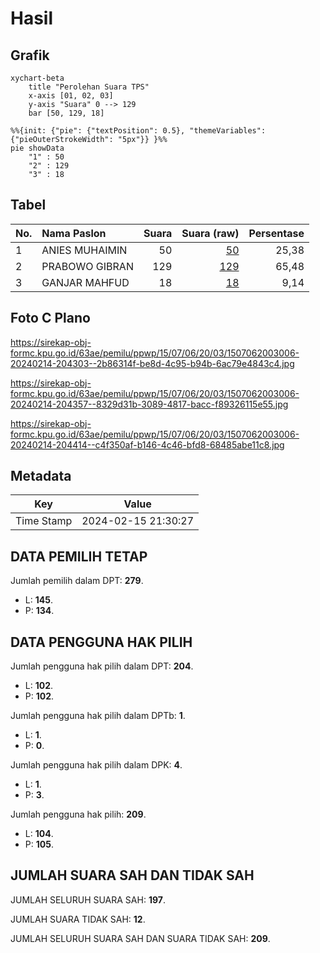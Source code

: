 # Hasil

## Grafik

```mermaid
xychart-beta
    title "Perolehan Suara TPS"
    x-axis [01, 02, 03]
    y-axis "Suara" 0 --> 129
    bar [50, 129, 18]
```

```mermaid
%%{init: {"pie": {"textPosition": 0.5}, "themeVariables": {"pieOuterStrokeWidth": "5px"}} }%%
pie showData
    "1" : 50
    "2" : 129
    "3" : 18
```

## Tabel

| No. | Nama Paslon    | Suara | Suara (raw) | Persentase |
|:--- |:-------------- | -----:| -----------:| ----------:|
| 1   | ANIES MUHAIMIN | 50    | [50][p-1]   | 25,38      |
| 2   | PRABOWO GIBRAN | 129   | [129][p-2]  | 65,48      |
| 3   | GANJAR MAHFUD  | 18    | [18][p-3]   | 9,14       |


[p-1]: https://github.com/gigit-pemilu/pemilu-2024-15-jambi/blob/main/pilpres/hitung-suara/sub/15-jambi/sub/07-tanjung-jabung-timur/sub/06-dendang/sub/2003-kuala-dendang/sub/006-tps/sub/paslon-1.txt
[p-2]: https://github.com/gigit-pemilu/pemilu-2024-15-jambi/blob/main/pilpres/hitung-suara/sub/15-jambi/sub/07-tanjung-jabung-timur/sub/06-dendang/sub/2003-kuala-dendang/sub/006-tps/sub/paslon-2.txt
[p-3]: https://github.com/gigit-pemilu/pemilu-2024-15-jambi/blob/main/pilpres/hitung-suara/sub/15-jambi/sub/07-tanjung-jabung-timur/sub/06-dendang/sub/2003-kuala-dendang/sub/006-tps/sub/paslon-3.txt

## Foto C Plano

https://sirekap-obj-formc.kpu.go.id/63ae/pemilu/ppwp/15/07/06/20/03/1507062003006-20240214-204303--2b86314f-be8d-4c95-b94b-6ac79e4843c4.jpg

https://sirekap-obj-formc.kpu.go.id/63ae/pemilu/ppwp/15/07/06/20/03/1507062003006-20240214-204357--8329d31b-3089-4817-bacc-f89326115e55.jpg

https://sirekap-obj-formc.kpu.go.id/63ae/pemilu/ppwp/15/07/06/20/03/1507062003006-20240214-204414--c4f350af-b146-4c46-bfd8-68485abe11c8.jpg


## Metadata

| Key        | Value               |
| ---------- | ------------------- |
| Time Stamp | 2024-02-15 21:30:27 |


## DATA PEMILIH TETAP

Jumlah pemilih dalam DPT: **279**.
 * L: **145**.
 * P: **134**.

## DATA PENGGUNA HAK PILIH

Jumlah pengguna hak pilih dalam DPT: **204**.
 * L: **102**.
 * P: **102**.

Jumlah pengguna hak pilih dalam DPTb: **1**.
 * L: **1**.
 * P: **0**.

Jumlah pengguna hak pilih dalam DPK: **4**.
 * L: **1**.
 * P: **3**.

Jumlah pengguna hak pilih: **209**.
 * L: **104**.
 * P: **105**.

## JUMLAH SUARA SAH DAN TIDAK SAH

JUMLAH SELURUH SUARA SAH: **197**.

JUMLAH SUARA TIDAK SAH: **12**.

JUMLAH SELURUH SUARA SAH DAN SUARA TIDAK SAH: **209**.


